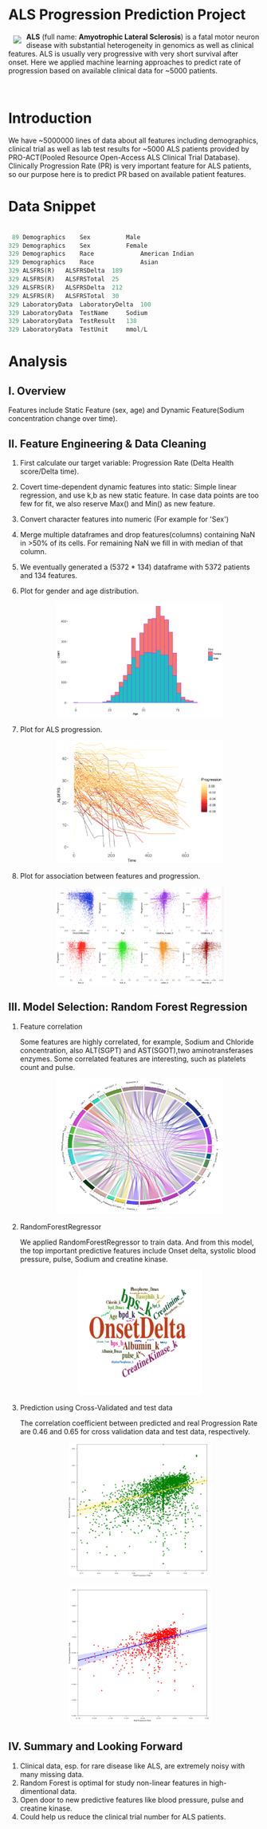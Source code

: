 # ALS Progression Prediction Project

<a href=""><img src="https://upload.wikimedia.org/wikipedia/en/e/ef/ALS_Association_logo.gif" align="left" hspace="10" vspace="6"></a>

**ALS** (full name: **Amyotrophic Lateral Sclerosis**) is a fatal motor neuron disease with substantial heterogeneity in genomics as well as clinical features. ALS is usually very progressive with very short survival after onset. Here we applied machine learning approaches to predict rate of progression based on available clinical data for ~5000 patients.



<br>

# Introduction
We have ~5000000 lines of data about all features including demographics, clinical trial as well as lab test results for ~5000 ALS patients provided by PRO-ACT(Pooled Resource Open-Access ALS Clinical Trial Database).<br>
Clinically Progression Rate (PR) is very important feature for ALS patients, so our purpose here is to 
predict PR based on available patient features.<br>



# Data Snippet

```python

 89	Demographics	Sex	         Male 
329	Demographics 	Sex	         Female 
329	Demographics	Race             American Indian
329	Demographics	Race             Asian
329	ALSFRS(R)	ALSFRSDelta	 189 
329	ALSFRS(R)	ALSFRSTotal	 25  
329	ALSFRS(R)	ALSFRSDelta	 212 
329	ALSFRS(R)	ALSFRSTotal	 30 
329	LaboratoryData	LaboratoryDelta  100 
329	LaboratoryData	TestName	 Sodium  
329	LaboratoryData	TestResult	 138     
329	LaboratoryData	TestUnit	 mmol/L  

```

# Analysis

## I. Overview 
Features include Static Feature (sex, age) and Dynamic Feature(Sodium concentration change over time).<br>


## II. Feature Engineering & Data Cleaning
1. First calculate our target variable: Progression Rate (Delta Health score/Delta time).  

2. Covert time-dependent dynamic features into static:
   Simple linear regression, and use k,b as new static feature.
   In case data points are too few for fit, we also reserve Max() and Min() as new feature.

3. Convert character features into numeric (For example for 'Sex')

4. Merge multiple dataframes and drop features(columns) containing NaN in >50% of its cells. 
   For remaining NaN we fill in with median of that column.

5. We eventually generated a (5372 * 134) dataframe with 5372 patients and 134 features.

6. Plot for gender and age distribution.
   <p align="center">
   <img src="GenderAge.png" width="70%"/>
   </p>
7. Plot for ALS progression.  
   <p align="center">
   <img src="ProgressionPlot.png" width="70%"/>
   </p>
   
8. Plot for association between features and progression.
   <p align="center">
   <img src="FeatureAssociation.png" width="70%"/>
   </p>
   


## III. Model Selection: Random Forest Regression
1. Feature correlation

   Some features are highly correlated, for example, Sodium and Chloride concentration, 
   also ALT(SGPT) and AST(SGOT),two aminotransferases enzymes.
   Some correlated features are interesting, such as platelets count and pulse.
   
   <p align="center">
   <img src="CorrelationPlot.png" width="70%"/>
   </p>

2. RandomForestRegressor 

   We applied RandomForestRegressor to train data. And from this model, the top important predictive features
   include Onset delta, systolic blood pressure, pulse, Sodium and creatine kinase.
   <p align="center">
   <img src="Figure/wordle.png" height="250" width="250"/>
   </p>


3. Prediction using Cross-Validated and test data

   The correlation coefficient between predicted and real Progression Rate are 0.46 and 0.65 for 
   cross validation data and test data, respectively.
   <p align="center">
   <img src="Figure/CrossValPre.png" width="60%"/>
   </p>
   
   <p align="center">
   <img src="TestDataPre.png" width="60%"/>
   </p>
   
   
## IV. Summary and Looking Forward
1. Clinical data, esp. for rare disease like ALS, are extremely noisy with many missing data.
2. Random Forest is optimal for study non-linear features in high-dimentional data.
3. Open door to new predictive features like blood pressure, pulse and creatine kinase.
4. Could help us reduce the clinical trial number for ALS patients.



